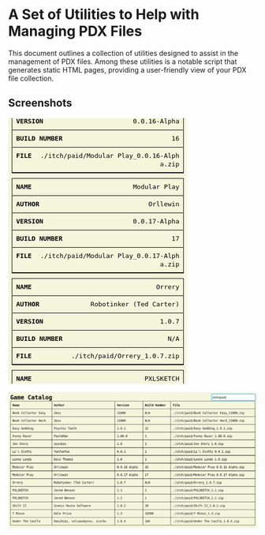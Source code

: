 # A Set of Utilities to Help with Managing PDX Files

This document outlines a collection of utilities designed to assist in the management of PDX files. Among these utilities is a notable script that generates static HTML pages, providing a user-friendly view of your PDX file collection.

## Screenshots

![Mobile View](mobile.png)

![Desktop View](desktop.png)

